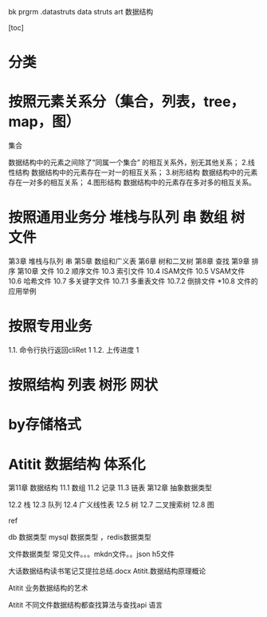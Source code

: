bk prgrm .datastruts data struts art  数据结构



[toc]



# 分类

# 按照元素关系分（集合，列表，tree，map，图）
集合

数据结构中的元素之间除了“同属一个集合” 的相互关系外，别无其他关系；
2.线性结构
数据结构中的元素存在一对一的相互关系；
3.树形结构
数据结构中的元素存在一对多的相互关系；
4.图形结构
数据结构中的元素存在多对多的相互关系。

# 按照通用业务分  堆栈与队列 串    数组 树 文件

第3章 堆栈与队列
串
第5章 数组和广义表
第6章 树和二叉树
第8章 查找 
 第9章 排序
第10章 文件
10.2 顺序文件
10.3 索引文件
10.4 ISAM文件
10.5 VSAM文件
10.6 哈希文件
10.7 多关键字文件
10.7.1 多重表文件
10.7.2 倒排文件
*10.8 文件的应用举例
# 按照专用业务
1.1. 命令行执行返回cliRet	1
1.2. 上传进度	1

# 按照结构 列表 树形 网状
# by存储格式



# Atitit 数据结构 体系化

第11章 数据结构
11.1 数组
11.2 记录
 11.3 链表
 第12章 抽象数据类型

12.2 栈
 12.3 队列
 12.4 广义线性表
 12.5 树
 12.7 二叉搜索树
 12.8 图



ref

db 数据类型 mysql 数据类型 ，redis数据类型

文件数据类型 常见文件。。。mkdn文件。。json h5文件

大话数据结构读书笔记艾提拉总结.docx
Atitit.数据结构原理概论

Atitit 业务数据结构的艺术

Atitit 不同文件数据结构都查找算法与查找api 语言
